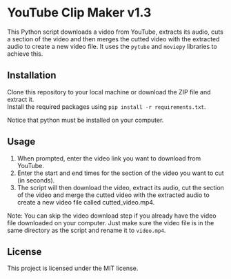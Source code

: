 # YouTube Clip Maker v1.3
This Python script downloads a video from YouTube, extracts its audio, cuts a section of the video and then merges the cutted video with the extracted audio to create a new video file. It uses the `pytube` and `moviepy` libraries to achieve this.

## Installation
Clone this repository to your local machine or download the ZIP file and extract it.\
Install the required packages using `pip install -r requirements.txt`.

Notice that python must be installed on your computer.

## Usage
1. When prompted, enter the video link you want to download from YouTube.
2. Enter the start and end times for the section of the video you want to cut (in seconds).
3. The script will then download the video, extract its audio, cut the section of the video and merge the cutted video with the extracted audio to create a new video file called cutted_video.mp4.

Note: You can skip the video download step if you already have the video file downloaded on your computer. Just make sure the video file is in the same directory as the script and rename it to `video.mp4`.

## License
This project is licensed under the MIT license.
